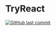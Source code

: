 # TryReact
[![GitHub last commit](https://img.shields.io/github/last-commit/rifatabrarjowad/TryReact)](https://github.com/rifatabrarjowad/TryReact/commits/master)
